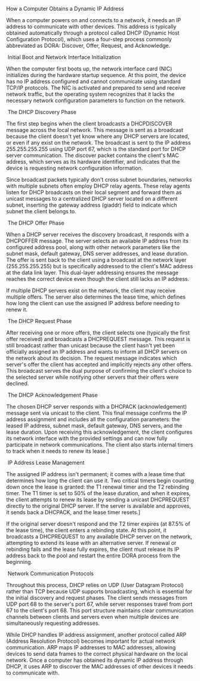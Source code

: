 How a Computer Obtains a Dynamic IP Address



When a computer powers on and connects to a network, it needs an IP address to communicate with other devices. This address is typically obtained automatically through a protocol called DHCP (Dynamic Host Configuration Protocol), which uses a four-step process commonly abbreviated as DORA: Discover, Offer, Request, and Acknowledge.



&nbsp;Initial Boot and Network Interface Initialization



When the computer first boots up, the network interface card (NIC) initializes during the hardware startup sequence. At this point, the device has no IP address configured and cannot communicate using standard TCP/IP protocols. The NIC is activated and prepared to send and receive network traffic, but the operating system recognizes that it lacks the necessary network configuration parameters to function on the network.



&nbsp;The DHCP Discovery Phase



The first step begins when the client broadcasts a DHCPDISCOVER message across the local network. This message is sent as a broadcast because the client doesn't yet know where any DHCP servers are located, or even if any exist on the network. The broadcast is sent to the IP address 255.255.255.255 using UDP port 67, which is the standard port for DHCP server communication. The discover packet contains the client's MAC address, which serves as its hardware identifier, and indicates that the device is requesting network configuration information.



Since broadcast packets typically don't cross subnet boundaries, networks with multiple subnets often employ DHCP relay agents. These relay agents listen for DHCP broadcasts on their local segment and forward them as unicast messages to a centralized DHCP server located on a different subnet, inserting the gateway address (giaddr) field to indicate which subnet the client belongs to.



&nbsp;The DHCP Offer Phase



When a DHCP server receives the discovery broadcast, it responds with a DHCPOFFER message. The server selects an available IP address from its configured address pool, along with other network parameters like the subnet mask, default gateway, DNS server addresses, and lease duration. The offer is sent back to the client using a broadcast at the network layer (255.255.255.255) but is specifically addressed to the client's MAC address at the data link layer. This dual-layer addressing ensures the message reaches the correct device even though the client still lacks an IP address.



If multiple DHCP servers exist on the network, the client may receive multiple offers. The server also determines the lease time, which defines how long the client can use the assigned IP address before needing to renew it.



&nbsp;The DHCP Request Phase



After receiving one or more offers, the client selects one (typically the first offer received) and broadcasts a DHCPREQUEST message. This request is still broadcast rather than unicast because the client hasn't yet been officially assigned an IP address and wants to inform all DHCP servers on the network about its decision. The request message indicates which server's offer the client has accepted and implicitly rejects any other offers. This broadcast serves the dual purpose of confirming the client's choice to the selected server while notifying other servers that their offers were declined.



&nbsp;The DHCP Acknowledgement Phase



The chosen DHCP server responds with a DHCPACK (acknowledgement) message sent via unicast to the client. This final message confirms the IP address assignment and includes all the configuration parameters: the leased IP address, subnet mask, default gateway, DNS servers, and the lease duration. Upon receiving this acknowledgement, the client configures its network interface with the provided settings and can now fully participate in network communications. The client also starts internal timers to track when it needs to renew its lease.]



&nbsp;IP Address Lease Management



The assigned IP address isn't permanent; it comes with a lease time that determines how long the client can use it. Two critical timers begin counting down once the lease is granted: the T1 renewal timer and the T2 rebinding timer. The T1 timer is set to 50% of the lease duration, and when it expires, the client attempts to renew its lease by sending a unicast DHCPREQUEST directly to the original DHCP server. If the server is available and approves, it sends back a DHCPACK, and the lease timer resets.]



If the original server doesn't respond and the T2 timer expires (at 87.5% of the lease time), the client enters a rebinding state. At this point, it broadcasts a DHCPREQUEST to any available DHCP server on the network, attempting to extend its lease with an alternative server. If renewal or rebinding fails and the lease fully expires, the client must release its IP address back to the pool and restart the entire DORA process from the beginning.



&nbsp;Network Communication Protocols



Throughout this process, DHCP relies on UDP (User Datagram Protocol) rather than TCP because UDP supports broadcasting, which is essential for the initial discovery and request phases. The client sends messages from UDP port 68 to the server's port 67, while server responses travel from port 67 to the client's port 68. This port structure maintains clear communication channels between clients and servers even when multiple devices are simultaneously requesting addresses.



While DHCP handles IP address assignment, another protocol called ARP (Address Resolution Protocol) becomes important for actual network communication. ARP maps IP addresses to MAC addresses, allowing devices to send data frames to the correct physical hardware on the local network. Once a computer has obtained its dynamic IP address through DHCP, it uses ARP to discover the MAC addresses of other devices it needs to communicate with.


